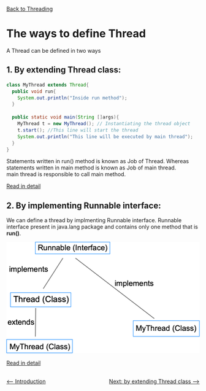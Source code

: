 [Back to Threading](../README.md)
# The ways to define Thread
A Thread can be defined in two ways<br>
## **1. By extending Thread class:**
```java
class MyThread extends Thread{
  public void run{
    System.out.println("Inside run method");
  }
  
  public static void main(String []args){
    MyThread t = new MyThread(); // Instantiating the thread object
    t.start(); //This line will start the thread
    System.out.println("This line will be executed by main thread");
  }
}
```
Statements written in run() method is known as Job of Thread. Whereas statements written in main method is known as Job of main thread.<br>
main thread is responsible to call main method.

[Read in detail](ExtendingThreadClass.md)

## **2. By implementing Runnable interface:**
We can define a thread by implmenting Runnable interface. Runnable interface present in java.lang package and contains only one method that is **run()**.

![Threading Hierarchy](../../../assets/images/threading/ways_thread_created.png)

[Read in detail](ImplementingRunnableInterface.md)


<br>

<div style="float:left;">
<a href="../1_Introduction/README.md"><-- Introduction</a>
</div>


<div style="float:right">
  <a href="../2_WaysToCreateThread/ExtendingThreadClass.md" style="">Next: by extending Thread class --></a>
</div>

<br>